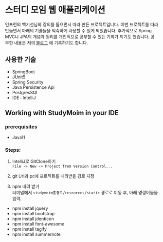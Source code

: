 # 스터디 모임 웹 애플리케이션
인프런의 백기선님의 강의를 들으면서 따라 만든 프로젝트입니다. 이번 프로젝트를 따라 만들면서 아래의 기술들을 익숙하게 사용할 수 있게 되었습니다. 추가적으로 Spring MVC나 JPA의 개념과 원리를 개인적으로 공부할 수 있는 기회가 되기도 했습니다.
공부한 내용은 저의 [블로그](https://pinokio0702.tistory.com/category/SpringBoot) 에 기록하기도 합니다.
## 사용한 기술

- SpringBoot
- JUnit5
- Spring Security
- Java Persistence Api
- PostgresSQl
- IDE : IntelliJ

## Working with StudyMoim in your IDE
### prerequisites

- Java11



### Steps:

1. IntelliJ로 GitClone하기<br>
`File -> New -> Project from Version Control...`

2. git Url과 pc에 프로젝트를 내려받을 경로 지정

3. npm 내려 받기<br>
터미널에서 `studymoim홈경로/resources/static` 경로로 이동 후, 아래 명령어들을 입력.
- npm install jquery
- npm install bootstrap
- npm install jdenticon
- npm install font-awesome
- npm install tagify
- npm install summernote




